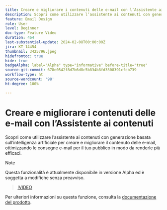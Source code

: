 ```yaml
---
title: Creare e migliorare i contenuti delle e-mail con l’Assistente ai contenuti
description: Scopri come utilizzare l’assistente ai contenuti con generazione basata sull’intelligenza artificiale per creare e migliorare il contenuto delle e-mail, ottimizzando le consegne e-mail per il tuo pubblico in modo da renderle più efficaci.
feature: Email Design
role: User
level: Beginner
doc-type: Feature Video
duration: 464
last-substantial-update: 2024-02-08T00:00:00Z
jira: KT-14454
thumbnail: 3425796.jpeg
hidefromtoc: true
hide: true
badgeAlpha: label="Alpha" type="informative" before-title="true"
source-git-commit: 678e0542f8d7b6d8c5b834b8fd3308391cfcb739
workflow-type: ht
source-wordcount: '98'
ht-degree: 100%

---
```



# Creare e migliorare i contenuti delle e-mail con l’Assistente ai contenuti

Scopri come utilizzare l’assistente ai contenuti con generazione basata sull’intelligenza artificiale per creare e migliorare il contenuto delle e-mail, ottimizzando le consegne e-mail per il tuo pubblico in modo da renderle più efficaci.

>[!NOTE]
>
> Questa funzionalità è attualmente disponibile in versione Alpha ed è soggetta a modifiche senza preavviso.

>[!VIDEO](https://video.tv.adobe.com/v/3425796/?learn=on)

Per ulteriori informazioni su questa funzione, consulta la [documentazione del prodotto](https://experienceleague.adobe.com/docs/campaign-web/v8/msg/email/content/content-assistant/generative-gs.html?lang=it).
